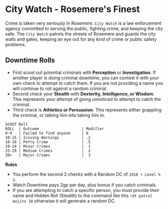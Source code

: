 # City Watch - Rosemere's Finest

Crime is taken very seriously in Rosemere. `City Watch` is a law enforcement agency committed to serving the public, fighting crime, and keeping the city safe. The `City Watch` patrols the streets of Rosemere and guards the city walls and gates, keeping an eye out for any kind of crime or public safety problems.

## Downtime Rolls
- First scout out potential criminals with **Perception** or **Investigation**. If another player is doing criminal downtime, you can contest it with your own check to attempt to catch them. If you are not providing a name you will continue to roll against a random criminal.
- Second check your **Stealth** with **Dexterity, Intelligence, or Wisdom**. This represents your attempt of going unnoticed to attempt to catch the criminal.
- Third check is **Athletics or Persuasion**. This represents either grappling the criminal, or talking him into taking him in.
```
SCOUT Roll
ROLL  | Outcome                   | Modifier
0-9   | Failed to find anyone     | 0
10-15 | Issuing Warnings          | .2
16-18 | Petty Crime               | .5
19-24 | Minor Crimes              |  1
25-29 | Medium Crimes             |  2
30+   | Major Crimes              |  3
```
**Rules**
- You perform the second 2 checks with a Random DC of `2d10 + Level % 2`.
- Watch Downtime pays 2gp per day, plus bonus if you catch criminals.
- If you are attempting to catch a specific person, you must provide their name and Hidden Roll (Stealth) to the command like this `!dt patrol mojito 10` otherwise it will generate a random DC.
